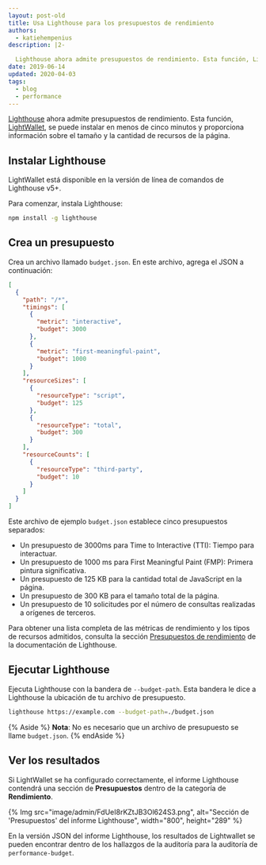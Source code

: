 ```yaml
---
layout: post-old
title: Usa Lighthouse para los presupuestos de rendimiento
authors:
  - katiehempenius
description: |2-

  Lighthouse ahora admite presupuestos de rendimiento. Esta función, LightWallet, se puede instalar en menos de cinco minutos y proporciona información sobre el tamaño y la cantidad de recursos de la página.
date: 2019-06-14
updated: 2020-04-03
tags:
  - blog
  - performance
---
```


[Lighthouse](https://github.com/GoogleChrome/lighthouse) ahora admite presupuestos de rendimiento. Esta función, [LightWallet](https://developers.google.com/web/tools/lighthouse/audits/budgets), se puede instalar en menos de cinco minutos y proporciona información sobre el tamaño y la cantidad de recursos de la página.

## Instalar Lighthouse

LightWallet está disponible en la versión de línea de comandos de Lighthouse v5+.

Para comenzar, instala Lighthouse:

```bash
npm install -g lighthouse
```

## Crea un presupuesto

Crea un archivo llamado `budget.json`. En este archivo, agrega el JSON a continuación:

```json
[
  {
    "path": "/*",
    "timings": [
      {
        "metric": "interactive",
        "budget": 3000
      },
      {
        "metric": "first-meaningful-paint",
        "budget": 1000
      }
    ],
    "resourceSizes": [
      {
        "resourceType": "script",
        "budget": 125
      },
      {
        "resourceType": "total",
        "budget": 300
      }
    ],
    "resourceCounts": [
      {
        "resourceType": "third-party",
        "budget": 10
      }
    ]
  }
]
```

Este archivo de ejemplo `budget.json` establece cinco presupuestos separados:

- Un presupuesto de 3000ms para Time to Interactive (TTI): Tiempo para interactuar.
- Un presupuesto de 1000 ms para First Meaningful Paint (FMP): Primera pintura significativa.
- Un presupuesto de 125 KB para la cantidad total de JavaScript en la página.
- Un presupuesto de 300 KB para el tamaño total de la página.
- Un presupuesto de 10 solicitudes por el número de consultas realizadas a orígenes de terceros.

Para obtener una lista completa de las métricas de rendimiento y los tipos de recursos admitidos, consulta la sección [Presupuestos de rendimiento](https://github.com/GoogleChrome/lighthouse/blob/master/docs/performance-budgets.md) de la documentación de Lighthouse.

## Ejecutar Lighthouse

Ejecuta Lighthouse con la bandera de `--budget-path`. Esta bandera le dice a Lighthouse la ubicación de tu archivo de presupuesto.

```bash
lighthouse https://example.com --budget-path=./budget.json
```

{% Aside %} **Nota**: No es necesario que un archivo de presupuesto se llame `budget.json`. {% endAside %}

## Ver los resultados

Si LightWallet se ha configurado correctamente, el informe Lighthouse contendrá una sección de **Presupuestos** dentro de la categoría de **Rendimiento**.

{% Img src="image/admin/FdUeI8rKZtJB3Ol624S3.png", alt="Sección de 'Presupuestos' del informe Lighthouse", width="800", height="289" %}

En la versión JSON del informe Lighthouse, los resultados de Lightwallet se pueden encontrar dentro de los hallazgos de la auditoría para la auditoría de `performance-budget`.
